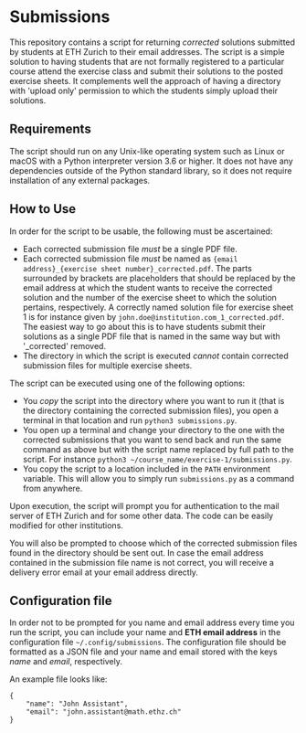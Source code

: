 
# Submissions

This repository contains a script for returning _corrected_ solutions submitted
by students at ETH Zurich to their email addresses. The script is a simple
solution to having students that are not formally registered to a particular
course attend the exercise class and submit their solutions to the posted
exercise sheets. It complements well the approach of having a directory with
'upload only' permission to which the students simply upload their solutions.

## Requirements

The script should run on any Unix-like operating system such as Linux or macOS
with a Python interpreter version 3.6 or higher. It does not have any
dependencies outside of the Python standard library, so it does not require
installation of any external packages.

## How to Use

In order for the script to be usable, the following must be ascertained:

* Each corrected submission file _must_ be a single PDF file.
* Each corrected submission file _must_ be named as
  `{email address}_{exercise sheet number}_corrected.pdf`. The parts surrounded
  by brackets are placeholders that should be replaced by the email address at
  which the student wants to receive the corrected solution and the number of
  the exercise sheet to which the solution pertains, respectively. A correctly
  named solution file for exercise sheet 1 is for instance given by
  `john.doe@institution.com_1_corrected.pdf`. The easiest way to go
  about this is to have students submit their solutions as a single PDF file
  that is named in the same way but with '_corrected' removed.
* The directory in which the script is executed _cannot_ contain corrected
  submission files for multiple exercise sheets.

The script can be executed using one of the following options:

* You _copy_ the script into the directory where you want to run it (that is
  the directory containing the corrected submission files), you open a
  terminal in that location and run `python3 submissions.py`.
* You open up a terminal and change your directory to the one with the
  corrected submissions that you want to send back and run the same command as
  above but with the script name replaced by full path to the script. For
  instance `python3 ~/course_name/exercise-1/submissions.py`.
* You copy the script to a location included in the `PATH` environment
  variable. This will allow you to simply run `submissions.py` as a
  command from anywhere.

Upon execution, the script will prompt you for authentication to the mail server
of ETH Zurich and for some other data. The code can be easily modified for other
institutions.

You will also be prompted to choose which of the corrected submission files
found in the directory should be sent out. In case the email address contained
in the submission file name is not correct, you will receive a delivery error
email at your email address directly.

## Configuration file

In order not to be prompted for you name and email address every time you run
the script, you can include your name and **ETH email address** in the
configuration file `~/.config/submissions`. The configuration file should be
formatted as a JSON file and your name and email stored with the keys _name_
and _email_, respectively.

An example file looks like:

```
{
    "name": "John Assistant",
    "email": "john.assistant@math.ethz.ch"
}
```
